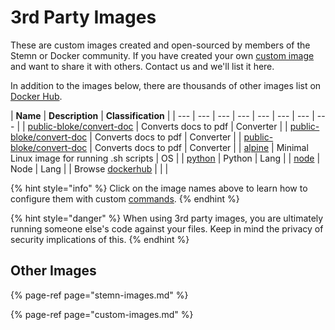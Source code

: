 # 3rd Party Images

These are custom images created and open-sourced by members of the Stemn or Docker community. If you have created your own [custom image](custom-images.md) and want to share it with others. Contact us and we'll list it here.

In addition to the images below, there are thousands of other images list on [Docker Hub](https://hub.docker.com/). 

| **Name** | **Description** | **Classification** |
| --- | --- | --- | --- | --- | --- | --- | --- |
| [public-bloke/convert-doc](http://google.com) | Converts docs to pdf | Converter |
| [public-bloke/convert-doc](http://google.com/) | Converts docs to pdf | Converter |
| [public-bloke/convert-doc](http://google.com/) | Converts docs to pdf | Converter |
| [alpine](https://hub.docker.com/_/alpine/) | Minimal Linux image for running .sh scripts | OS |
| [python](https://hub.docker.com/_/python/) | Python  | Lang |
| [node](https://hub.docker.com/_/node/) | Node | Lang |
| Browse [dockerhub](https://hub.docker.com/) |  |  |

{% hint style="info" %}
Click on the image names above to learn how to configure them with custom [commands](../../command.md).
{% endhint %}

{% hint style="danger" %}
When using 3rd party images, you are ultimately running someone else's code against your files. Keep in mind the privacy of security implications of this.
{% endhint %}

## Other Images

{% page-ref page="stemn-images.md" %}

{% page-ref page="custom-images.md" %}



